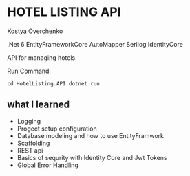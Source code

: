HOTEL LISTING API
================

Kostya Overchenko

.Net 6
EntityFrameworkCore
AutoMapper
Serilog
IdentityCore

API for managing hotels.

Run Command:

	cd HotelListing.API dotnet run 

what I learned
-------------------

- Logging
- Progect setup configuration
- Database modeling and how to use EntityFramwork
- Scaffolding
- REST api
- Basics of sequrity with Identity Core and Jwt Tokens
- Global Error Handling
